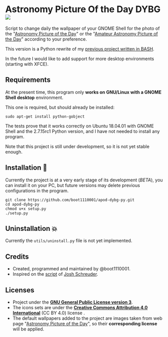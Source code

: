 
# Astronomy Picture Of the Day DYBG ![](https://raw.githubusercontent.com/boot1110001/apod-dybg-py/master/media/icons/24x24/apod-dybg-py.png)
Script to change daily the wallpaper of your GNOME Shell for the photo of the "[Astronomy Picture of the Day](https://apod.nasa.gov)" or the "[Amateur Astronomy Picture of the Day](http://www.aapodx2.com)" according to your preference.

This version is a Python rewrite of my [previous project written in BASH](https://github.com/boot1110001/apod-dybg).

In the future I would like to add support for more desktop environments (starting with XFCE).

## Requirements
At the present time, this program only __works on GNU/Linux with a GNOME Shell desktop__ environment.

This one is required, but should already be installed:

```
sudo apt-get install python-gobject
```

The tests prove that it works correctly on Ubuntu 18.04.01 with GNOME Shell and the 2.7.15rc1 Python version, and I have not needed to install any program.

Note that this project is still under development, so it is not yet stable enough.

## Installation :rocket:
Currently the project is at a very early stage of its development (_BETA_), you can install it on your PC, but future versions may delete previous configurations in the program.

```
git clone https://github.com/boot1110001/apod-dybg-py.git
cd apod-dybg-py
chmod u+x setup.py
./setup.py
```

## Uninstallation :boom:
Currently the `utils/uninstall.py` file is not yet implemented.

## Credits

- Created, programmed and maintained by @boot1110001.
- Inspired on the [script](https://gist.github.com/JoshSchreuder/882666) of [Josh Schreuder](https://gist.github.com/JoshSchreuder).

## Licenses

- Project under the __[GNU General Public License version 3](https://www.gnu.org/licenses/gpl.txt)__.
- The icons sets are under the __[Creative Commons Attribution 4.0 International](https://creativecommons.org/licenses/by/4.0/)__ (CC BY 4.0) license .
- The default wallpapers added to the project are images taken from web page "[Astronomy Picture of the Day](https://apod.nasa.gov)", so their __corresponding license__ will be applied.
